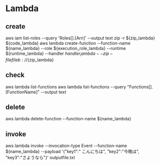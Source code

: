 # Lambda
## create
aws iam list-roles --query 'Roles[].[Arn]' --output text
zip -r ${zip_lambda} ${code_lambda} 
aws lambda create-function --function-name ${name_lambda} --role ${execution_role_lambda} --runtime ${runtime_lambda} --handler ${handler_lambda} --zip-file fileb://${zip_lambda}

## check
aws lambda list-functions
aws lambda list-functions --query "Functions[].[FunctionName]" --output text


## delete
aws lambda delete-function --function-name ${name_lambda}

## invoke
aws lambda invoke --invocation-type Event --function-name ${name_lambda} --payload '{"key1":" こんにちは", "key2":"今晩は", "key3":"さようなら"}' outputfile.txt







